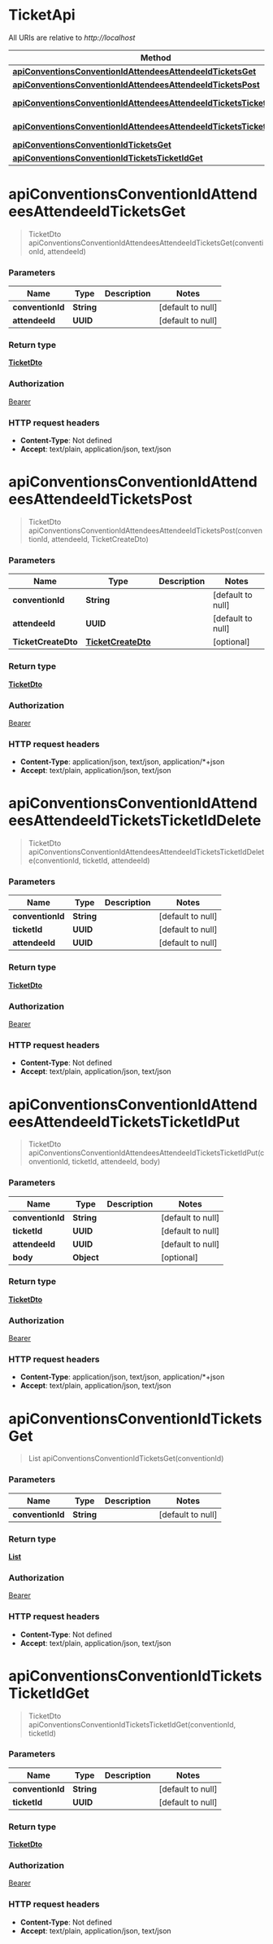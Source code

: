 # TicketApi

All URIs are relative to *http://localhost*

| Method | HTTP request | Description |
|------------- | ------------- | -------------|
| [**apiConventionsConventionIdAttendeesAttendeeIdTicketsGet**](TicketApi.md#apiConventionsConventionIdAttendeesAttendeeIdTicketsGet) | **GET** /api/conventions/{conventionId}/attendees/{attendeeId}/tickets |  |
| [**apiConventionsConventionIdAttendeesAttendeeIdTicketsPost**](TicketApi.md#apiConventionsConventionIdAttendeesAttendeeIdTicketsPost) | **POST** /api/conventions/{conventionId}/attendees/{attendeeId}/tickets |  |
| [**apiConventionsConventionIdAttendeesAttendeeIdTicketsTicketIdDelete**](TicketApi.md#apiConventionsConventionIdAttendeesAttendeeIdTicketsTicketIdDelete) | **DELETE** /api/conventions/{conventionId}/attendees/{attendeeId}/tickets/{ticketId} |  |
| [**apiConventionsConventionIdAttendeesAttendeeIdTicketsTicketIdPut**](TicketApi.md#apiConventionsConventionIdAttendeesAttendeeIdTicketsTicketIdPut) | **PUT** /api/conventions/{conventionId}/attendees/{attendeeId}/tickets/{ticketId} |  |
| [**apiConventionsConventionIdTicketsGet**](TicketApi.md#apiConventionsConventionIdTicketsGet) | **GET** /api/conventions/{conventionId}/tickets |  |
| [**apiConventionsConventionIdTicketsTicketIdGet**](TicketApi.md#apiConventionsConventionIdTicketsTicketIdGet) | **GET** /api/conventions/{conventionId}/tickets/{ticketId} |  |


<a name="apiConventionsConventionIdAttendeesAttendeeIdTicketsGet"></a>
# **apiConventionsConventionIdAttendeesAttendeeIdTicketsGet**
> TicketDto apiConventionsConventionIdAttendeesAttendeeIdTicketsGet(conventionId, attendeeId)



### Parameters

|Name | Type | Description  | Notes |
|------------- | ------------- | ------------- | -------------|
| **conventionId** | **String**|  | [default to null] |
| **attendeeId** | **UUID**|  | [default to null] |

### Return type

[**TicketDto**](../Models/TicketDto.md)

### Authorization

[Bearer](../README.md#Bearer)

### HTTP request headers

- **Content-Type**: Not defined
- **Accept**: text/plain, application/json, text/json

<a name="apiConventionsConventionIdAttendeesAttendeeIdTicketsPost"></a>
# **apiConventionsConventionIdAttendeesAttendeeIdTicketsPost**
> TicketDto apiConventionsConventionIdAttendeesAttendeeIdTicketsPost(conventionId, attendeeId, TicketCreateDto)



### Parameters

|Name | Type | Description  | Notes |
|------------- | ------------- | ------------- | -------------|
| **conventionId** | **String**|  | [default to null] |
| **attendeeId** | **UUID**|  | [default to null] |
| **TicketCreateDto** | [**TicketCreateDto**](../Models/TicketCreateDto.md)|  | [optional] |

### Return type

[**TicketDto**](../Models/TicketDto.md)

### Authorization

[Bearer](../README.md#Bearer)

### HTTP request headers

- **Content-Type**: application/json, text/json, application/*+json
- **Accept**: text/plain, application/json, text/json

<a name="apiConventionsConventionIdAttendeesAttendeeIdTicketsTicketIdDelete"></a>
# **apiConventionsConventionIdAttendeesAttendeeIdTicketsTicketIdDelete**
> TicketDto apiConventionsConventionIdAttendeesAttendeeIdTicketsTicketIdDelete(conventionId, ticketId, attendeeId)



### Parameters

|Name | Type | Description  | Notes |
|------------- | ------------- | ------------- | -------------|
| **conventionId** | **String**|  | [default to null] |
| **ticketId** | **UUID**|  | [default to null] |
| **attendeeId** | **UUID**|  | [default to null] |

### Return type

[**TicketDto**](../Models/TicketDto.md)

### Authorization

[Bearer](../README.md#Bearer)

### HTTP request headers

- **Content-Type**: Not defined
- **Accept**: text/plain, application/json, text/json

<a name="apiConventionsConventionIdAttendeesAttendeeIdTicketsTicketIdPut"></a>
# **apiConventionsConventionIdAttendeesAttendeeIdTicketsTicketIdPut**
> TicketDto apiConventionsConventionIdAttendeesAttendeeIdTicketsTicketIdPut(conventionId, ticketId, attendeeId, body)



### Parameters

|Name | Type | Description  | Notes |
|------------- | ------------- | ------------- | -------------|
| **conventionId** | **String**|  | [default to null] |
| **ticketId** | **UUID**|  | [default to null] |
| **attendeeId** | **UUID**|  | [default to null] |
| **body** | **Object**|  | [optional] |

### Return type

[**TicketDto**](../Models/TicketDto.md)

### Authorization

[Bearer](../README.md#Bearer)

### HTTP request headers

- **Content-Type**: application/json, text/json, application/*+json
- **Accept**: text/plain, application/json, text/json

<a name="apiConventionsConventionIdTicketsGet"></a>
# **apiConventionsConventionIdTicketsGet**
> List apiConventionsConventionIdTicketsGet(conventionId)



### Parameters

|Name | Type | Description  | Notes |
|------------- | ------------- | ------------- | -------------|
| **conventionId** | **String**|  | [default to null] |

### Return type

[**List**](../Models/TicketDto.md)

### Authorization

[Bearer](../README.md#Bearer)

### HTTP request headers

- **Content-Type**: Not defined
- **Accept**: text/plain, application/json, text/json

<a name="apiConventionsConventionIdTicketsTicketIdGet"></a>
# **apiConventionsConventionIdTicketsTicketIdGet**
> TicketDto apiConventionsConventionIdTicketsTicketIdGet(conventionId, ticketId)



### Parameters

|Name | Type | Description  | Notes |
|------------- | ------------- | ------------- | -------------|
| **conventionId** | **String**|  | [default to null] |
| **ticketId** | **UUID**|  | [default to null] |

### Return type

[**TicketDto**](../Models/TicketDto.md)

### Authorization

[Bearer](../README.md#Bearer)

### HTTP request headers

- **Content-Type**: Not defined
- **Accept**: text/plain, application/json, text/json

